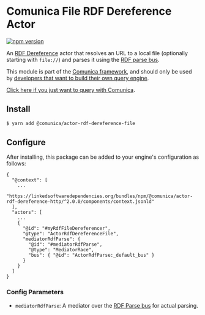 # Comunica File RDF Dereference Actor

[![npm version](https://badge.fury.io/js/%40comunica%2Factor-rdf-dereference-file.svg)](https://www.npmjs.com/package/@comunica/actor-rdf-dereference-file)

An [RDF Dereference](https://github.com/comunica/comunica/tree/master/packages/bus-rdf-dereference) actor that
resolves an URL to a local file (optionally starting with `file://`)
and parses it using the [RDF parse bus](https://github.com/comunica/comunica/tree/master/packages/bus-rdf-parse).

This module is part of the [Comunica framework](https://github.com/comunica/comunica),
and should only be used by [developers that want to build their own query engine](https://comunica.dev/docs/modify/).

[Click here if you just want to query with Comunica](https://comunica.dev/docs/query/).

## Install

```bash
$ yarn add @comunica/actor-rdf-dereference-file
```

## Configure

After installing, this package can be added to your engine's configuration as follows:
```text
{
  "@context": [
    ...
    "https://linkedsoftwaredependencies.org/bundles/npm/@comunica/actor-rdf-dereference-http/^2.0.0/components/context.jsonld"  
  ],
  "actors": [
    ...
    {
      "@id": "#myRdfFileDereferencer",
      "@type": "ActorRdfDereferenceFile",
      "mediatorRdfParse": {
        "@id": "#mediatorRdfParse",
        "@type": "MediatorRace",
        "bus": { "@id": "ActorRdfParse:_default_bus" }
      }
    }
  ]
}
```

### Config Parameters

* `mediatorRdfParse`: A mediator over the [RDF Parse bus](https://github.com/comunica/comunica/tree/master/packages/bus-rdf-parse) for actual parsing.
